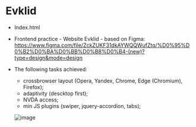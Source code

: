 # Evklid
- Index.html
- Frontend practice - Website Evklid - based on Figma:
  https://www.figma.com/file/ZckZUKF31dkAYWQQWufZtq/%D0%95%D0%B2%D0%BA%D0%BB%D0%B8%D0%B4-(new)?type=design&mode=design
  
- The following tasks achieved:
    * crossbrowser layout (Opera, Yandex, Chrome, Edge (Chromium), Firefox);
    * adaptivity (descktop first);
    * NVDA access;
    * min JS plugins (swiper, jquery-accordion, tabs);
 
  ![image](https://github.com/IShabarina/Evklid/assets/81320062/75bdab6f-03dd-4fb5-abdb-35785a6c5ce4)

